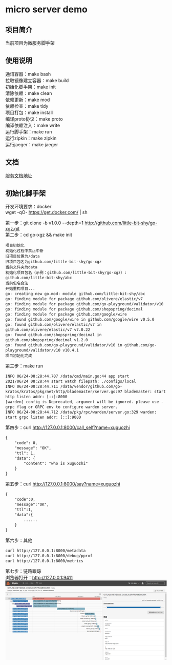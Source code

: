 # micro server demo

## 项目简介

当前项目为微服务脚手架

## 使用说明

通讯容器：make bash  
拉取镜像建立容器：make build  
初始化脚手架：make init  
清除依赖：make clean  
依赖更新：make mod  
依赖检查：make tidy  
项目打包：make install  
编译proto协议：make proto  
编译依赖注入：make write  
运行脚手架：make run  
运行zipkin：make zipkin  
运行jaeger：make jaeger  

## 文档

[服务文档地址](./doc.md)

## 初始化脚手架

开发环境要求：docker  
wget -qO- https://get.docker.com/ | sh  

第一步：git clone -b v1.0.0 --depth=1 http://github.com/little-bit-shy/go-xgz.git  
第二步：cd go-xgz && make init  
```shell
项目初始化
初始化过程中禁止中断
旧项目位置为/data
旧项目包名为github.com/little-bit-shy/go-xgz
当前文件夹为data
初始化项目包名（示例：github.com/little-bit-shy/go-xgz）: github.com/little-bit-shy/abc   
当前包名合法
开始重构项目...
go: creating new go.mod: module github.com/little-bit-shy/abc
go: finding module for package github.com/olivere/elastic/v7
go: finding module for package github.com/go-playground/validator/v10
go: finding module for package github.com/shopspring/decimal
go: finding module for package github.com/google/wire
go: found github.com/google/wire in github.com/google/wire v0.5.0
go: found github.com/olivere/elastic/v7 in github.com/olivere/elastic/v7 v7.0.22
go: found github.com/shopspring/decimal in github.com/shopspring/decimal v1.2.0
go: found github.com/go-playground/validator/v10 in github.com/go-playground/validator/v10 v10.4.1
项目初始化完成
```
第三步：make run  
```shell
INFO 06/24-08:28:44.707 /data/cmd/main.go:44 app start
2021/06/24 08:28:44 start watch filepath: ./configs/local
INFO 06/24-08:28:44.711 /data/vendor/github.com/go-kratos/kratos/pkg/net/http/blademaster/server.go:97 blademaster: start http listen addr: [::]:8000
[warden] config is Deprecated, argument will be ignored. please use -grpc flag or GRPC env to configure warden server.
INFO 06/24-08:28:44.712 /data/pkg/rpc/warden/server.go:329 warden: start grpc listen addr: [::]:9000
```
第四步：curl http://127.0.0.1:8000/call_self?name=xuguozhi  
```shell
{
    "code": 0,
    "message": "OK",
    "ttl": 1,
    "data": {
        "content": "who is xuguozhi"
    }
}
```
第五步：curl http://127.0.0.1:8000/say?name=xuguozhi  
```shell
{
    "code":0,
    "message":"OK",
    "ttl":1,
    "data":{
        ......
    }
}
```
第六步：其他  
```shell
curl http://127.0.0.1:8000/metadata
curl http://127.0.0.1:8000/debug/pprof
curl http://127.0.0.1:8000/metrics
```
第七步：链路跟踪  
浏览器打开：http://127.0.0.1:9411  
![avatar](./readme/zipkin.png)  
